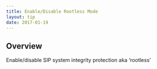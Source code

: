 ```yaml
---
title: Enable/Disable Rootless Mode
layout: tip
date: 2017-01-19
---
```


## Overview

Enable/disable SIP system integrity protection aka ‘rootless’
